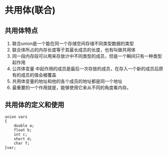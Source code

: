 # 共用体(联合)
## 共用体特点
1. 联合union是一个能在同一个存储空间存储不同类型数据的类型
2. 联合体所占的内存长度等于其最长成员的长度，也有叫做共用体
3. 同一段内存段可以用来存放计中不同类型的成员，但是一个瞬间只有一种类型起作用
4. 公共体变量 中起作用的成员是最后一次存放的成员，在存入一个新的成员后原有的成员的值会被覆盖
5. 共用体变量的地址和他的各个成员的地址都是同一个地址
6. 最重要的一个作用就是，能够使用它来从不同的角度看内存。

## 共用体的定义和使用
```
union vars
{
    double a;
    float b;
    int c;
    short d;
    char f;
}var;
```



